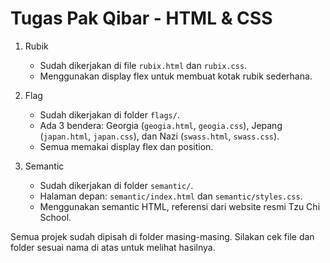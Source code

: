 # Tugas Pak Qibar - HTML & CSS

1. Rubik

   - Sudah dikerjakan di file `rubix.html` dan `rubix.css`.
   - Menggunakan display flex untuk membuat kotak rubik sederhana.

2. Flag

   - Sudah dikerjakan di folder `flags/`.
   - Ada 3 bendera: Georgia (`geogia.html`, `geogia.css`), Jepang (`japan.html`, `japan.css`), dan Nazi (`swass.html`, `swass.css`).
   - Semua memakai display flex dan position.

3. Semantic
   - Sudah dikerjakan di folder `semantic/`.
   - Halaman depan: `semantic/index.html` dan `semantic/styles.css`.
   - Menggunakan semantic HTML, referensi dari website resmi Tzu Chi School.

Semua projek sudah dipisah di folder masing-masing.
Silakan cek file dan folder sesuai nama di atas untuk melihat hasilnya.
